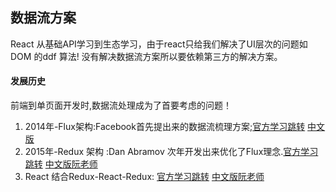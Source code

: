 ## 数据流方案
React 从基础API学习到生态学习，由于react只给我们解决了UI层次的问题如DOM 的ddf 算法! 没有解决数据流方案所以要依赖第三方的解决方案。

#### 发展历史
前端到单页面开发时,数据流处理成为了首要考虑的问题！
1. 2014年-Flux架构:Facebook首先提出来的数据流梳理方案;[官方学习跳转](https://justgetflux.com/) [中文版](https://www.jdon.com/idea/flux.html)
2. 2015年-Redux 架构 :Dan Abramov 次年开发出来优化了Flux理念.[官方学习跳转](https://redux.js.org/api/api-reference) [中文版阮老师](http://www.ruanyifeng.com/blog/2016/09/redux_tutorial_part_one_basic_usages.html)
3. React 结合Redux-React-Redux: [官方学习跳转](https://react-redux.js.org/) [中文版阮老师](http://www.ruanyifeng.com/blog/2016/09/redux_tutorial_part_two_async_operations.html)
